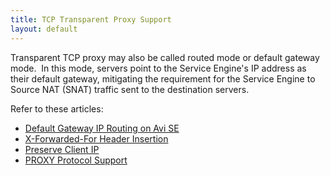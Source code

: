 ```yaml
---
title: TCP Transparent Proxy Support
layout: default
---
```

Transparent TCP proxy may also be called routed mode or default gateway mode.  In this mode, servers point to the Service Engine's IP address as their default gateway, mitigating the requirement for the Service Engine to Source NAT (SNAT) traffic sent to the destination servers.

Refer to these articles:

* <a href="/docs/16.3/default-gateway-ip-routing-on-avi-se/">Default Gateway IP Routing on Avi SE</a>
* <a href="/docs/16.3/-forwarded-for-header-insertion/">X-Forwarded-For Header Insertion</a>
* <a href="/docs/16.3/reserve-client-ip/">Preserve Client IP</a>
* <a href="/docs/16.3/roxy-protocol-support/">PROXY Protocol Support</a> 